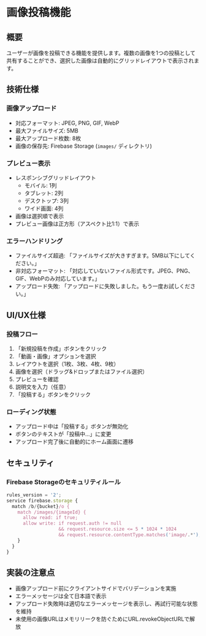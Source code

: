 # 画像投稿機能

## 概要
ユーザーが画像を投稿できる機能を提供します。複数の画像を1つの投稿として共有することができ、選択した画像は自動的にグリッドレイアウトで表示されます。

## 技術仕様

### 画像アップロード
- 対応フォーマット: JPEG, PNG, GIF, WebP
- 最大ファイルサイズ: 5MB
- 最大アップロード枚数: 8枚
- 画像の保存先: Firebase Storage (`images/` ディレクトリ)

### プレビュー表示
- レスポンシブグリッドレイアウト
  - モバイル: 1列
  - タブレット: 2列
  - デスクトップ: 3列
  - ワイド画面: 4列
- 画像は選択順で表示
- プレビュー画像は正方形（アスペクト比1:1）で表示

### エラーハンドリング
- ファイルサイズ超過: 「ファイルサイズが大きすぎます。5MB以下にしてください。」
- 非対応フォーマット: 「対応していないファイル形式です。JPEG、PNG、GIF、WebPのみ対応しています。」
- アップロード失敗: 「アップロードに失敗しました。もう一度お試しください。」

## UI/UX仕様

### 投稿フロー
1. 「新規投稿を作成」ボタンをクリック
2. 「動画・画像」オプションを選択
3. レイアウトを選択（1枚、3枚、4枚、9枚）
4. 画像を選択（ドラッグ&ドロップまたはファイル選択）
5. プレビューを確認
6. 説明文を入力（任意）
7. 「投稿する」ボタンをクリック

### ローディング状態
- アップロード中は「投稿する」ボタンが無効化
- ボタンのテキストが「投稿中...」に変更
- アップロード完了後に自動的にホーム画面に遷移

## セキュリティ

### Firebase Storageのセキュリティルール
```javascript
rules_version = '2';
service firebase.storage {
  match /b/{bucket}/o {
    match /images/{imageId} {
      allow read: if true;
      allow write: if request.auth != null
                   && request.resource.size <= 5 * 1024 * 1024
                   && request.resource.contentType.matches('image/.*');
    }
  }
}
```

## 実装の注意点
- 画像アップロード前にクライアントサイドでバリデーションを実施
- エラーメッセージは全て日本語で表示
- アップロード失敗時は適切なエラーメッセージを表示し、再試行可能な状態を維持
- 未使用の画像URLはメモリリークを防ぐためにURL.revokeObjectURLで解放
